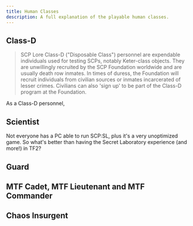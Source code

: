 ```yaml
---
title: Human Classes
description: A full explanation of the playable human classes.
---
```


## Class-D

> SCP Lore
> Class-D ("Disposable Class") personnel are expendable individuals used for testing SCPs, notably Keter-class objects. They are unwillingly recruited by the SCP Foundation worldwide and are usually death row inmates. In times of duress, the Foundation will recruit individuals from civilian sources or inmates incarcerated of lesser crimes. Civilians can also 'sign up' to be part of the Class-D program at the Foundation.

As a Class-D personnel,

## Scientist

Not everyone has a PC able to run SCP:SL, plus it's a very unoptimized game. So what's better than having the Secret Laboratory experience (and more!) in TF2?

## Guard

## MTF Cadet, MTF Lieutenant and MTF Commander

## Chaos Insurgent

